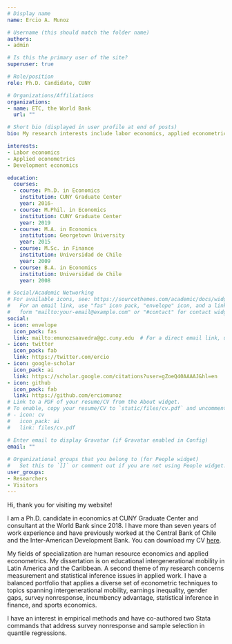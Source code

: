 ```yaml
---
# Display name
name: Ercio A. Munoz

# Username (this should match the folder name)
authors:
- admin

# Is this the primary user of the site?
superuser: true

# Role/position
role: Ph.D. Candidate, CUNY

# Organizations/Affiliations
organizations:
- name: ETC, the World Bank
  url: ""

# Short bio (displayed in user profile at end of posts)
bio: My research interests include labor economics, applied econometrics, and development economics.

interests:
- Labor economics
- Applied econometrics
- Development economics

education:
  courses:
  - course: Ph.D. in Economics
    institution: CUNY Graduate Center
    year: 2016-
  - course: M.Phil. in Economics
    institution: CUNY Graduate Center
    year: 2019
  - course: M.A. in Economics
    institution: Georgetown University
    year: 2015
  - course: M.Sc. in Finance
    institution: Universidad de Chile
    year: 2009
  - course: B.A. in Economics
    institution: Universidad de Chile
    year: 2008

# Social/Academic Networking
# For available icons, see: https://sourcethemes.com/academic/docs/widgets/#icons
#   For an email link, use "fas" icon pack, "envelope" icon, and a link in the
#   form "mailto:your-email@example.com" or "#contact" for contact widget.
social:
- icon: envelope
  icon_pack: fas
  link: mailto:emunozsaavedra@gc.cuny.edu  # For a direct email link, use "mailto:emunozsaavedra@gc.cuny.edu".
- icon: twitter
  icon_pack: fab
  link: https://twitter.com/ercio
- icon: google-scholar
  icon_pack: ai
  link: https://scholar.google.com/citations?user=gZoeQ40AAAAJ&hl=en
- icon: github
  icon_pack: fab
  link: https://github.com/erciomunoz
# Link to a PDF of your resume/CV from the About widget.
# To enable, copy your resume/CV to `static/files/cv.pdf` and uncomment the lines below.  
# - icon: cv
#   icon_pack: ai
#   link: files/cv.pdf

# Enter email to display Gravatar (if Gravatar enabled in Config)
email: ""
  
# Organizational groups that you belong to (for People widget)
#   Set this to `[]` or comment out if you are not using People widget.  
user_groups:
- Researchers
- Visitors
---
```


Hi, thank you for visiting my website!

I am a Ph.D. candidate in economics at CUNY Graduate Center and consultant at the World Bank since 2018. I have more than seven years of work experience and have previously worked at the Central Bank of Chile and the Inter-American Development Bank. You can download my CV [here](https://www.erciomunoz.org/files/Munoz_resume.pdf).

My fields of specialization are human resource economics and applied econometrics. My dissertation is on educational intergenerational mobility in Latin America and the Caribbean. A second theme of my research concerns measurement and statistical inference issues in applied work. I have a balanced portfolio that applies a diverse set of econometric techniques to topics spanning intergenerational mobility, earnings inequality, gender gaps, survey nonresponse, incumbency advantage, statistical inference in finance, and sports economics. 

I have an interest in empirical methods and have co-authored two Stata commands that address survey nonresponse and sample selection in quantile regressions. 
